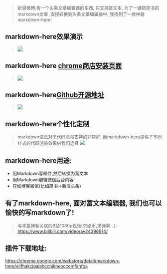 > 新浪微博,有一个头条文章编辑器的东西, 只支持富文本, 为了一键把简书的markdown文章 ,直接转换到头条文章编辑器中, 我找到了一款神器 markdown-here!

## markdown-here效果演示
> ![](https://upload-images.jianshu.io/upload_images/3203841-b477e0479c6c7592.gif?imageMogr2/auto-orient/strip)

## markdown-here [chrome商店安装页面](https://chrome.google.com/webstore/detail/markdown-here/elifhakcjgalahccnjkneoccemfahfoa)
> ![](https://upload-images.jianshu.io/upload_images/3203841-43f20dfddf170790.png?imageMogr2/auto-orient/strip%7CimageView2/2/w/1240)
## markdown-here[Github开源地址](https://github.com/adam-p/markdown-here)
> ![](https://upload-images.jianshu.io/upload_images/3203841-fd52672fdf00e86f.png?imageMogr2/auto-orient/strip%7CimageView2/2/w/1240)

## markdown-here个性化定制
> markdown语法对于代码高亮支持的非常好, 而markdown-here提供了不同样式的代码渲染效果供我们选择
> ![](https://upload-images.jianshu.io/upload_images/3203841-3acfb766f7c1fa85.png?imageMogr2/auto-orient/strip%7CimageView2/2/w/1240)

## markdown-here用途:
- 用Markdown写邮件,然后转换为富文本 
- 用Markdown编辑微信后台内容
- 在线博客搬家(比如简书->新浪头条)

## 有了markdown-here, 面对富文本编辑器, 我们也可以愉快的写markdown了!
> 与本篇博客关联的B站1080p视频(求硬币,求弹幕...): https://www.bilibili.com/video/av24396914/

## 插件下载地址:
https://chrome.google.com/webstore/detail/markdown-here/elifhakcjgalahccnjkneoccemfahfoa